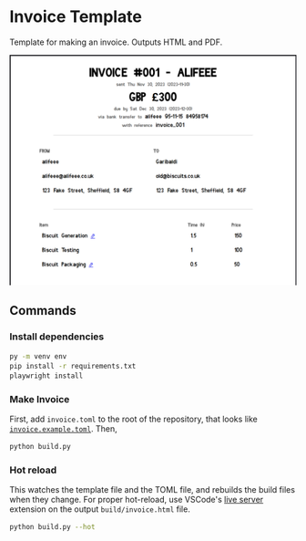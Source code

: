 # Invoice Template

Template for making an invoice. Outputs HTML and PDF.

![Screenshot of PDF invoice, filled in with example data.](images/invoice.png)

## Commands

### Install dependencies

```bash
py -m venv env
pip install -r requirements.txt
playwright install
```

### Make Invoice

First, add `invoice.toml` to the root of the repository, that looks like [`invoice.example.toml`](./invoice.example.toml). Then,

```bash
python build.py
```

### Hot reload

This watches the template file and the TOML file, and rebuilds the build files when they change. For proper hot-reload, use VSCode's [live server](https://marketplace.visualstudio.com/items?itemName=ritwickdey.LiveServer) extension on the output `build/invoice.html` file.

```bash
python build.py --hot
```
